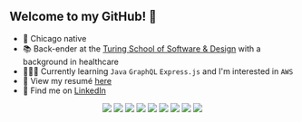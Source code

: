 ## Welcome to my GitHub! 🤗

- 🌆 Chicago native
- 📚 Back-ender at the [Turing School of Software & Design](https://turing.io/) with a background in healthcare  
- 👩🏽‍💻 Currently learning `Java` `GraphQL` `Express.js` and I'm interested in `AWS` 
- 📄 View my resumé [here](https://drive.google.com/file/d/18KYYXisy9JOZt3OG27j-LbpGSPbN6HTf/view?usp=sharing) 
- 👀 Find me on [LinkedIn](https://www.linkedin.com/in/judith-pillado/) 

<!-- <p align="center"><img src="https://github-readme-stats.vercel.app/api?username=judithpillado&show_icons=true&theme=synthwave"</p>  -->
  
 <p align="center">
  <img src="https://img.shields.io/badge/ruby%20-critical.svg?&style=for-the-badge&logo=ruby&logoColor=white" />
  <img src="https://img.shields.io/badge/rails%20-yellowgreen.svg?&style=for-the-badge&logo=rails&logoColor=white" />
  <img src="https://img.shields.io/badge/html5%20-%23593d88.svg?&style=for-the-badge&logo=html5&logoColor=white" />
  <img src="https://img.shields.io/badge/css%20-%231572B6.svg?&style=for-the-badge&logo=css3&logoColor=white" />
  <img src="https://img.shields.io/badge/javascript%20-%2343853D.svg?&style=for-the-badge&logo=javascript&logoColor=%23F7DF1E" />
  <img src="https://img.shields.io/badge/node.js%20-blue.svg?&style=for-the-badge&logo=node.js&logoColor=white" />
  <img src="https://img.shields.io/badge/express.js%20-%23404d59.svg?&style=for-the-badge" />
  <img src="https://img.shields.io/badge/graphql%20-blueviolet.svg?&style=for-the-badge&logo=graphql&logoColor=white" />
  <img src="https://img.shields.io/badge/java%20-yellow.svg?&style=for-the-badge&logo=java&logoColor=white" />
</p>
